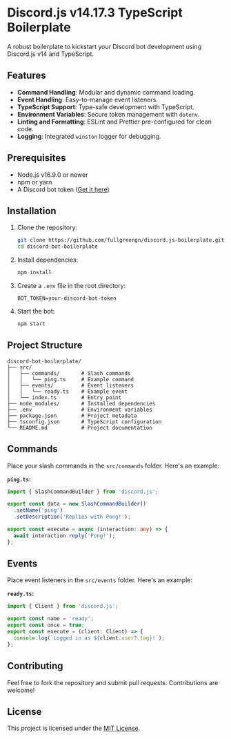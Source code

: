 # Discord.js v14.17.3 TypeScript Boilerplate

A robust boilerplate to kickstart your Discord bot development using Discord.js v14 and TypeScript.

## Features

- **Command Handling**: Modular and dynamic command loading.
- **Event Handling**: Easy-to-manage event listeners.
- **TypeScript Support**: Type-safe development with TypeScript.
- **Environment Variables**: Secure token management with `dotenv`.
- **Linting and Formatting**: ESLint and Prettier pre-configured for clean code.
- **Logging**: Integrated `winston` logger for debugging.

## Prerequisites

- Node.js v16.9.0 or newer
- npm or yarn
- A Discord bot token ([Get it here](https://discord.com/developers/applications))

## Installation

1. Clone the repository:
   ```bash
   git clone https://github.com/fullgreengn/discord.js-boilerplate.git
   cd discord-bot-boilerplate
   ```

2. Install dependencies:
   ```bash
   npm install
   ```

3. Create a `.env` file in the root directory:
   ```plaintext
   BOT_TOKEN=your-discord-bot-token
   ```

4. Start the bot:
   ```bash
   npm start
   ```

## Project Structure

```
discord-bot-boilerplate/
├── src/
│   ├── commands/       # Slash commands
│   │   └── ping.ts     # Example command
│   ├── events/         # Event listeners
│   │   └── ready.ts    # Example event
│   └── index.ts        # Entry point
├── node_modules/       # Installed dependencies
├── .env                # Environment variables
├── package.json        # Project metadata
├── tsconfig.json       # TypeScript configuration
└── README.md           # Project documentation
```

## Commands

Place your slash commands in the `src/commands` folder. Here's an example:

**`ping.ts`:**
```typescript
import { SlashCommandBuilder } from 'discord.js';

export const data = new SlashCommandBuilder()
  .setName('ping')
  .setDescription('Replies with Pong!');

export const execute = async (interaction: any) => {
  await interaction.reply('Pong!');
};
```

## Events

Place event listeners in the `src/events` folder. Here's an example:

**`ready.ts`:**
```typescript
import { Client } from 'discord.js';

export const name = 'ready';
export const once = true;
export const execute = (client: Client) => {
  console.log(`Logged in as ${client.user?.tag}!`);
};
```

## Contributing

Feel free to fork the repository and submit pull requests. Contributions are welcome!

## License

This project is licensed under the [MIT License](LICENSE).
